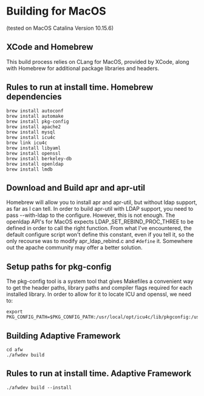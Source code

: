 # Building for MacOS
(tested on MacOS Catalina Version 10.15.6)

## XCode and Homebrew

This build process relies on CLang for MacOS, provided by XCode, along with Homebrew for additional package libraries and headers.

## Rules to run at install time. Homebrew dependencies

    brew install autoconf
    brew install automake
    brew install pkg-config
    brew install apache2
    brew install mysql
    brew install icu4c
    brew link icu4c
    brew install libyaml
    brew install openssl
    brew install berkeley-db
    brew install openldap
    brew install lmdb

## Download and Build apr and apr-util

Homebrew will allow you to install apr and apr-util, but without ldap support, as far as I can tell.  In order to build apr-util with LDAP support, you need to pass --with-ldap to the configure.  However, this is not enough.  The openldap API's for MacOS expects LDAP_SET_REBIND_PROC_THREE to be defined in order to call the right function.  From what I've encountered, the default configure script won't define this constant, even if you tell it, so the only recourse was to modify apr_ldap_rebind.c and `#define` it.  Somewhere out the apache community may offer a better solution.

## Setup paths for pkg-config

The pkg-config tool is a system tool that gives Makefiles a convenient way to get the header paths, library paths and compiler flags required for each installed library.  In order to allow for it to locate ICU and openssl, we need to:

    export PKG_CONFIG_PATH=$PKG_CONFIG_PATH:/usr/local/opt/icu4c/lib/pkgconfig:/usr/local/opt/openssl/lib/pkgconfig

## Building Adaptive Framework

    cd afw
    ./afwdev build

## Rules to run at install time. Adaptive Framework

    ./afwdev build --install